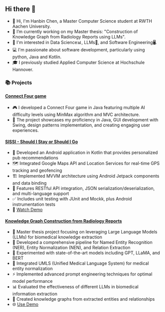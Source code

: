 ## Hi there 👋

<!--
**JohannHalley/JohannHalley** is a ✨ _special_ ✨ repository because its `README.md` (this file) appears on your GitHub profile.

Here are some ideas to get you started:
-  ...
- 🌱 I’m currently learning ...
- 👯 I’m looking to collaborate on ...
- 🤔 I’m looking for help with ...
- 💬 Ask me about ...
- 📫 How to reach me: ...
- 😄 Pronouns: ...
- ⚡ Fun fact: ...
-->

- 👋 Hi, I'm Hanbin Chen, a Master Computer Science student at RWTH Aachen University.
- 🔭 I’m currently working on my Master thesis: "Construction of Knowledge Graph from Radiology Reports using LLMs".
- 👀 I'm interested in Data Science📊, LLMs🤖, and Software Engineering🖥️.
- 💻 I'm passionate about software development, particularly using python, Java and Kotlin.
- 🎓 I previously studied Applied Computer Science at Hochschule Hannover.

### 📚 Projects
#### [Connect Four game](https://gitlab.com/hanbin.9797/viergewinnt)
- 🎮 I developed a Connect Four game in Java featuring multiple AI difficulty levels using MinMax algorithm and MVC architecture.
- 🔧 The project showcases my proficiency in Java, GUI development with Swing, design patterns implementation, and creating engaging user experiences.

#### [SISSI - Should I Stay or Should I Go](https://github.com/JohannHalley/SISSI)
- 📱 Developed an Android application in Kotlin that provides personalized pub recommendations
- 🗺️ Integrated Google Maps API and Location Services for real-time GPS tracking and geofencing
- 🏗️ Implemented MVVM architecture using Android Jetpack components and data binding
- 🔄 Features RESTful API integration, JSON serialization/deserialization, and multi-language support
- ✅ Includes unit testing with JUnit and Mockk, plus Android instrumentation tests
- 🎥 [Watch Demo](https://www.youtube.com/watch?v=Del5X4rqogw&ab_channel=egochen)

#### [Knowledge Graph Construction from Radiology Reports](https://github.com/JohannHalley/Master-Thesis)
- 🔬 Master thesis project focusing on leveraging Large Language Models (LLMs) for biomedical knowledge extraction
- 🧠 Developed a comprehensive pipeline for Named Entity Recognition (NER), Entity Normalization (NEN), and Relation Extraction
- 🤖 Experimented with state-of-the-art models including GPT, LLaMA, and BERT
- 🏥 Integrated UMLS (Unified Medical Language System) for medical entity normalization
- ⚡ Implemented advanced prompt engineering techniques for optimal model performance
- 📊 Evaluated the effectiveness of different LLMs in biomedical information extraction
- 🔗 Created knowledge graphs from extracted entities and relationships
- 🌐 [Use Demo](https://huggingface.co/spaces/hanbinChen/medKGC)

<!-- 
我喜欢编程，喜欢研究新技术，喜欢解决问题，喜欢和团队一起工作。
设计模式
functional programming
全栈
 -->